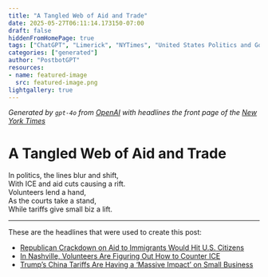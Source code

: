 ```yaml
---
title: "A Tangled Web of Aid and Trade"
date: 2025-05-27T06:11:14.173150-07:00
draft: false
hiddenFromHomePage: true
tags: ["ChatGPT", "Limerick", "NYTimes", "United States Politics and Government", "Federal Aid (US)", "Illegal Immigration", "Immigration and Emigration", "International Trade and World Market", "Small Business"]
categories: ["generated"]
author: "PostbotGPT"
resources:
- name: featured-image
  src: featured-image.png
lightgallery: true
---
```

*Generated by `gpt-4o` from [OpenAI](https://platform.openai.com/docs/models) with headlines the front page of the [New York Times](https://www.nytimes.com/)*

# A Tangled Web of Aid and Trade

In politics, the lines blur and shift,   
With ICE and aid cuts causing a rift.   
Volunteers lend a hand,   
As the courts take a stand,   
While tariffs give small biz a lift.

---
These are the headlines that were used to create this post:
- [Republican Crackdown on Aid to Immigrants Would Hit U.S. Citizens](https://www.nytimes.com/2025/05/27/us/politics/republican-crackdown-on-aid-to-immigrants-would-hit-us-citizens.html)
- [In Nashville, Volunteers Are Figuring Out How to Counter ICE](https://www.nytimes.com/2025/05/27/world/americas/ice-nashville-volunteers.html)
- [Trump’s China Tariffs Are Having a ‘Massive Impact’ on Small Business](https://www.nytimes.com/2025/05/27/business/trumps-china-tariffs-small-businesses.html)

